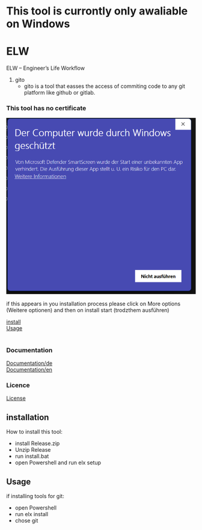 # **This tool is currontly only awaliable on Windows**

# ELW

ELW – Engineer’s Life Workflow

1. gito
    - gito is a tool that easses the access of commiting code to any git platform like github or gitlab.

### This tool has no certificate

![alt text](image.png)

if this appears in you installation process please click on More options (Weitere optionen) and then on install start (trodzthem ausführen)

[install](#installation) <br> [Usage](#Usage) 
<br> <br>

### Documentation

[Documentation/de](./docs/de/)
<br>
[Documentation/en](./docs/en/)

### Licence

[License](./LICENSE)

## installation

How to install this tool:

-   install Release.zip
-   Unzip Release
-   run install.bat
-   open Powershell and run elx setup

## Usage

if installing tools for git:

-   open Powershell
-   run elx install
-   chose git
